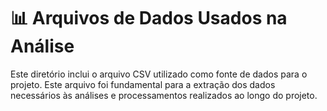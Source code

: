 # 📊 Arquivos de Dados Usados na Análise

Este diretório inclui o arquivo CSV utilizado como fonte de dados para o projeto. Este arquivo foi fundamental para a extração dos dados necessários às análises e processamentos realizados ao longo do projeto.
